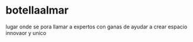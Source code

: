 # botellaalmar
 lugar onde se pora llamar a expertos con ganas de ayudar  a crear espacio innovaor y unico
